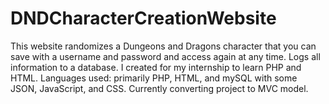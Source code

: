 # DNDCharacterCreationWebsite
This website randomizes a Dungeons and Dragons character that you can save with a username and password and access again at any time. Logs all information to a database. I created for my internship to learn PHP and HTML.
Languages used: primarily PHP, HTML, and mySQL with some JSON, JavaScript, and CSS. Currently converting project to MVC model.
